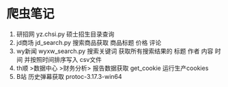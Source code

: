 # 爬虫笔记
1. 研招网 yz.chsi.py 硕士招生目录查询
2. jd商场 jd_search.py 搜索商品获取 商品标题 价格 评论
2. wy新闻 wyxw_search.py 搜索关键词 获取所有搜索结果的 标题 作者 内容 时间 并按照时间排序写入 csv文件
3. th顺 >数据中心 >财务分析> 报告数据获取 get_cookie 运行生产cookies
4. B站 历史弹幕获取 protoc-3.17.3-win64 
